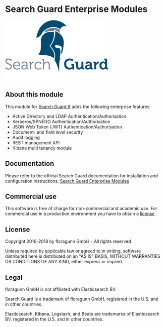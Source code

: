 # Search Guard Enterprise Modules

![Logo](https://raw.githubusercontent.com/floragunncom/sg-assets/master/logo/sg_dlic_small.png)

## About this module
This module for [Search Guard 6](https://github.com/floragunncom/search-guard) adds the following enterprise features:

* Active Directory and LDAP Authentication/Authorisation
* Kerberos/SPNEGO Authentication/Authorisation
* JSON Web Token (JWT) Authentication/Authorisation
* Document- and field level security
* Audit logging
* REST management API
* Kibana multi tenancy module

## Documentation
Please refer to the official Search Guard documentation for installation and configuration instructions:
[Search Guard Enterprise Modules](http://docs.search-guard.com/latest/enterprise-modules)

## Commercial use
This software is free of charge for non-commercial and academic use. For commercial use in a production environment you have to obtain a [license](https://search-guard.com/licensing/). 

## License
Copyright 2016-2018 by floragunn GmbH - All rights reserved

Unless required by applicable law or agreed to in writing, software
distributed here is distributed on an "AS IS" BASIS,
WITHOUT WARRANTIES OR CONDITIONS OF ANY KIND, either express or implied.

## Legal
floragunn GmbH is not affiliated with Elasticsearch BV.

Search Guard is a trademark of floragunn GmbH, registered in the U.S. and in other countries.

Elasticsearch, Kibana, Logstash, and Beats are trademarks of Elasticsearch BV, registered in the U.S. and in other countries.
